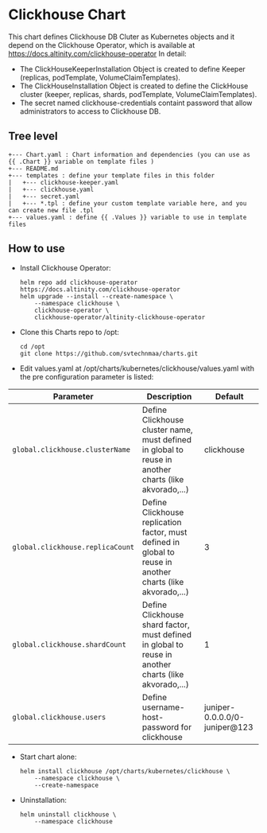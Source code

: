 # Clickhouse Chart
This chart defines Clickhouse DB Cluter as Kubernetes objects and it depend on the Clickhouse Operator, which is available at https://docs.altinity.com/clickhouse-operator
In detail:
- The ClickHouseKeeperInstallation Object is created to define Keeper (replicas, podTemplate, VolumeClaimTemplates).
- The ClickHouseInstallation Object is created to define the ClickHouse cluster (keeper, replicas, shards, podTemplate, VolumeClaimTemplates).
- The secret named clickhouse-credentials containt password that allow administrators to access to Clickhouse DB.
## Tree level

```
+--- Chart.yaml : Chart information and dependencies (you can use as {{ .Chart }} variable on template files )
+--- README.md
+--- templates : define your template files in this folder
|   +--- clickhouse-keeper.yaml
|   +--- clickhouse.yaml 
|   +--- secret.yaml
|   +--- *.tpl : define your custom template variable here, and you can create new file .tpl
+--- values.yaml : define {{ .Values }} variable to use in template files
```

## How to use

- Install Clickhouse Operator:
    ```
    helm repo add clickhouse-operator https://docs.altinity.com/clickhouse-operator
    helm upgrade --install --create-namespace \
        --namespace clickhouse \
        clickhouse-operator \
        clickhouse-operator/altinity-clickhouse-operator
    ```
- Clone this Charts repo to /opt:
    ```
    cd /opt
    git clone https://github.com/svtechnmaa/charts.git
    ```

- Edit values.yaml at /opt/charts/kubernetes/clickhouse/values.yaml with the pre configuration parameter is listed:

| Parameter                        | Description                                                                                                 | Default                       |
|----------------------------------|-------------------------------------------------------------------------------------------------------------|-------------------------------|
| `global.clickhouse.clusterName`  | Define Clickhouse cluster name, must defined in global to reuse in another charts (like akvorado,...)       | clickhouse                    |
| `global.clickhouse.replicaCount` | Define Clickhouse replication factor, must defined in global to reuse in another charts (like akvorado,...) | 3                             |
| `global.clickhouse.shardCount`   | Define Clickhouse shard factor, must defined in global to reuse in another charts (like akvorado,...)       | 1                             |
| `global.clickhouse.users`               | Define username-host-password for clickhouse                                                                | juniper-0.0.0.0/0-juniper@123 |

- Start chart alone:
    ```
    helm install clickhouse /opt/charts/kubernetes/clickhouse \
        --namespace clickhouse \
        --create-namespace
    ```

- Uninstallation:
    ```
    helm uninstall clickhouse \
        --namespace clickhouse
    ```

